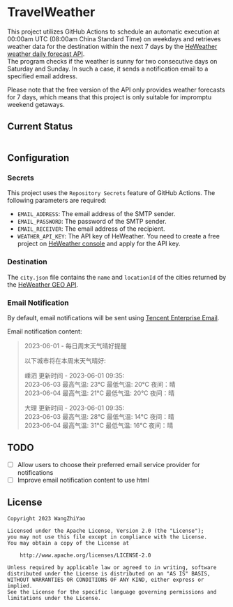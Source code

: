 # TravelWeather

This project utilizes GitHub Actions to schedule an automatic execution at 00:00am UTC (08:00am China Standard Time) on weekdays and retrieves weather data for the destination within the next 7 days by the [HeWeather weather daily forecast API](https://dev.qweather.com/docs/api/weather/weather-daily-forecast/).  
The program checks if the weather is sunny for two consecutive days on Saturday and Sunday. In such a case, it sends a notification email to a specified email address.

Please note that the free version of the API only provides weather forecasts for 7 days, which means that this project is only suitable for impromptu weekend getaways.

## Current Status

```
```

## Configuration

### Secrets

This project uses the `Repository Secrets` feature of GitHub Actions. The following parameters are required:

- `EMAIL_ADDRESS`: The email address of the SMTP sender.
- `EMAIL_PASSWORD`: The password of the SMTP sender.
- `EMAIL_RECEIVER`: The email address of the recipient.
- `WEATHER_API_KEY`: The API key of HeWeather. You need to create a free project
  on [HeWeather console](https://console.qweather.com/#/console) and apply for the API key.

### Destination

The `city.json` file contains the `name` and `locationId` of the cities returned by
the [HeWeather GEO API](https://dev.qweather.com/docs/api/geoapi/city-lookup/).

### Email Notification

By default, email notifications will be sent using [Tencent Enterprise Email](https://exmail.qq.com).

Email notification content:

> 2023-06-01 - 每日周末天气晴好提醒
>
> 以下城市将在本周末天气晴好:
>
> 嵊泗 更新时间 - 2023-06-01 09:35:  
> 2023-06-03 最高气温: 23°C 最低气温: 20°C 夜间：晴  
> 2023-06-04 最高气温: 21°C 最低气温: 20°C 夜间：晴
>
> 大理 更新时间 - 2023-06-01 09:35:  
> 2023-06-03 最高气温: 28°C 最低气温: 14°C 夜间：晴  
> 2023-06-04 最高气温: 31°C 最低气温: 16°C 夜间：晴

## TODO

- [ ] Allow users to choose their preferred email service provider for notifications
- [ ] Improve email notification content to use html

## License

    Copyright 2023 WangZhiYao
    
    Licensed under the Apache License, Version 2.0 (the "License");
    you may not use this file except in compliance with the License.
    You may obtain a copy of the License at
    
        http://www.apache.org/licenses/LICENSE-2.0
    
    Unless required by applicable law or agreed to in writing, software
    distributed under the License is distributed on an "AS IS" BASIS,
    WITHOUT WARRANTIES OR CONDITIONS OF ANY KIND, either express or implied.
    See the License for the specific language governing permissions and
    limitations under the License.
